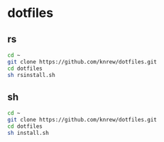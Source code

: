 # dotfiles
## rs
```sh
cd ~
git clone https://github.com/knrew/dotfiles.git 
cd dotfiles
sh rsinstall.sh
```

## sh
```sh
cd ~
git clone https://github.com/knrew/dotfiles.git 
cd dotfiles
sh install.sh
```
